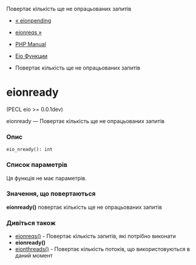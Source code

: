 Повертає кількість ще не опрацьованих запитів

-   [« eionpending](function.eio-npending.html)
    
-   [eionreqs »](function.eio-nreqs.html)
    
-   [PHP Manual](index.html)
    
-   [Eio Функции](ref.eio.html)
    
-   Повертає кількість ще не опрацьованих запитів
    

# eionready

(PECL eio >= 0.0.1dev)

eionready — Повертає кількість ще не опрацьованих запитів

### Опис

```methodsynopsis
eio_nready(): int
```

### Список параметрів

Ця функція не має параметрів.

### Значення, що повертаються

**eionready()** повертає кількість ще не опрацьованих запитів

### Дивіться також

-   [eionreqs()](function.eio-nreqs.html) - Повертає кількість запитів, які потрібно виконати
-   **eionready()**
-   [eionthreads()](function.eio-nthreads.html) - Повертає кількість потоків, що використовуються в даний момент
